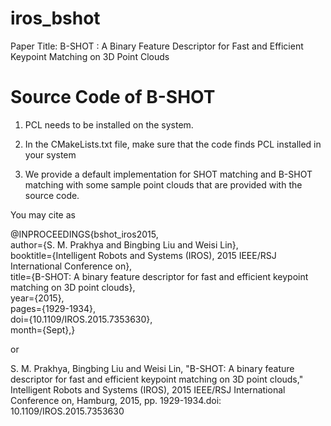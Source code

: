 # iros_bshot

Paper Title: B-SHOT : A Binary Feature Descriptor for Fast and Efficient Keypoint Matching on 3D Point Clouds

# Source Code of B-SHOT

1. PCL needs to be installed on the system.

2. In the CMakeLists.txt file, make sure that the code finds PCL installed in your system

3. We provide a default implementation for SHOT matching and B-SHOT matching with some sample point clouds that are provided with the source code.


You may cite as

@INPROCEEDINGS{bshot_iros2015,                   
author={S. M. Prakhya and Bingbing Liu and Weisi Lin},                 
booktitle={Intelligent Robots and Systems (IROS), 2015 IEEE/RSJ International Conference on},             
title={B-SHOT: A binary feature descriptor for fast and efficient keypoint matching on 3D point clouds},               
year={2015},            
pages={1929-1934},              
doi={10.1109/IROS.2015.7353630},                
month={Sept},}            

or

S. M. Prakhya, Bingbing Liu and Weisi Lin, "B-SHOT: A binary feature descriptor for fast and efficient keypoint matching on 3D point clouds," Intelligent Robots and Systems (IROS), 2015 IEEE/RSJ International Conference on, Hamburg, 2015, pp. 1929-1934.doi: 10.1109/IROS.2015.7353630
